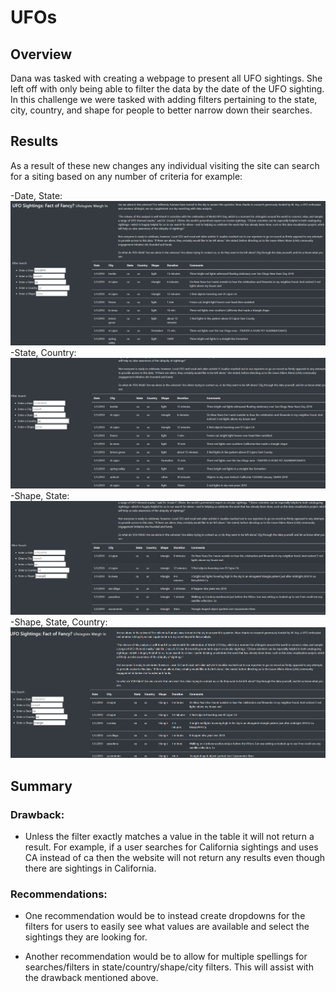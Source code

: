 # UFOs

## Overview

Dana was tasked with creating a webpage to present all UFO sightings. She left off with only being able to 
filter the data by the date of the UFO sighting. In this challenge we were tasked with adding filters pertaining
to the state, city, country, and shape for people to better narrow down their searches.  

## Results

As a result of these new changes any individual visiting the site can search for a siting based on any number of 
criteria for example:

-Date, State:
![Date_State](https://github.com/Tbrads325/UFOs/blob/main/result_images/Date_State.png)
-State, Country:
![State_Country](https://github.com/Tbrads325/UFOs/blob/main/result_images/State_Country.png)
-Shape, State:
![Shape_State](https://github.com/Tbrads325/UFOs/blob/main/result_images/Shape_State.png)
-Shape, State, Country:
![Shape_State_Country](https://github.com/Tbrads325/UFOs/blob/main/result_images/Shape_State_Country.png)
## Summary

### Drawback:

- Unless the filter exactly matches a value in the table it will not return a result. For example, if a user searches for California sightings and uses CA instead of ca then the website will not 
return any results even though there are sightings in California.

### Recommendations:

- One recommendation would be to instead create dropdowns for the filters for users to easily see what values are available and select the sightings they are looking for. 

- Another recommendation would be to allow for multiple spellings for searches/filters in state/country/shape/city filters. This will assist with the drawback mentioned above.